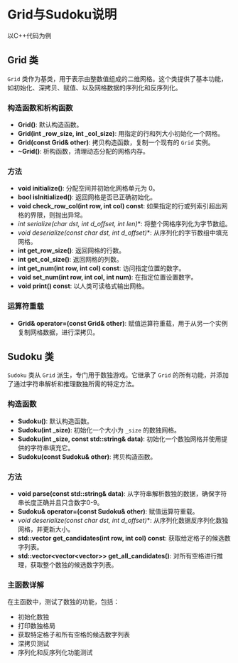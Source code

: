 # Grid与Sudoku说明
以C++代码为例

## Grid 类

`Grid` 类作为基类，用于表示由整数值组成的二维网格。这个类提供了基本功能，如初始化、深拷贝、赋值、以及网格数据的序列化和反序列化。

### 构造函数和析构函数

- **Grid()**: 默认构造函数。
- **Grid(int _row_size, int _col_size)**: 用指定的行和列大小初始化一个网格。
- **Grid(const Grid& other)**: 拷贝构造函数，复制一个现有的 `Grid` 实例。
- **~Grid()**: 析构函数，清理动态分配的网格内存。

### 方法

- **void initialize()**: 分配空间并初始化网格单元为 0。
- **bool isInitialized()**: 返回网格是否已正确初始化。
- **void check_row_col(int row, int col) const**: 如果指定的行或列索引超出网格的界限，则抛出异常。
- **int serialize(char* dst, int d_offset, int len)**: 将整个网格序列化为字节数组。
- **void deserialize(const char* dst, int d_offset)**: 从序列化的字节数组中填充网格。
- **int get_row_size()**: 返回网格的行数。
- **int get_col_size()**: 返回网格的列数。
- **int get_num(int row, int col) const**: 访问指定位置的数字。
- **void set_num(int row, int col, int num)**: 在指定位置设置数字。
- **void print() const**: 以人类可读格式输出网格。

### 运算符重载

- **Grid& operator=(const Grid& other)**: 赋值运算符重载，用于从另一个实例复制网格数据，进行深拷贝。

## Sudoku 类

`Sudoku` 类从 `Grid` 派生，专门用于数独游戏。它继承了 `Grid` 的所有功能，并添加了通过字符串解析和推理数独所需的特定方法。

### 构造函数

- **Sudoku()**: 默认构造函数。
- **Sudoku(int _size)**: 初始化一个大小为 `_size` 的数独网格。
- **Sudoku(int _size, const std::string& data)**: 初始化一个数独网格并使用提供的字符串填充它。
- **Sudoku(const Sudoku& other)**: 拷贝构造函数。

### 方法

- **void parse(const std::string& data)**: 从字符串解析数独的数据，确保字符串长度正确并且只含数字0-9。
- **Sudoku& operator=(const Sudoku& other)**: 赋值运算符重载。
- **void deserialize(const char* dst, int d_offset)**: 从序列化数据反序列化数独网格，并更新大小。
- **std::vector<int> get_candidates(int row, int col) const**: 获取给定格子的候选数字列表。
- **std::vector<vector<vector<int>>> get_all_candidates()**: 对所有空格进行推理，获取整个数独的候选数字列表。

### 主函数详解

在主函数中，测试了数独的功能，包括：

- 初始化数独
- 打印数独格局
- 获取特定格子和所有空格的候选数字列表
- 深拷贝测试
- 序列化和反序列化功能测试
